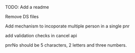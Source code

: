 TODO:
Add a readme

Remove DS files 

Add mechanism to incoporate multiple person in a single pnr

add validation checks in cancel api

pnrNo should be 5 characters, 2 letters and three numbers.

